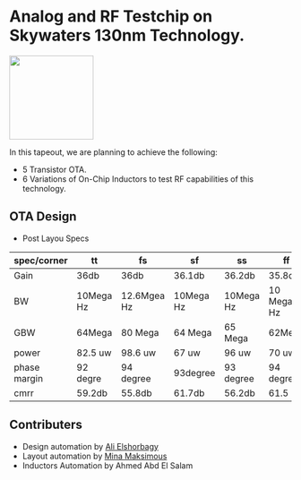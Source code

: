 # Analog and RF Testchip on Skywaters 130nm Technology.

[<img src="https://raw.githubusercontent.com/mabrains/sky130_ubuntu_setup/main/logo.svg" width="150">](http://mabrains.com/)

In this tapeout, we are planning to achieve the following:
- 5 Transistor OTA.
- 6 Variations of On-Chip Inductors to test RF capabilities of this technology.


## OTA Design
- Post Layou Specs

| spec/corner | tt | fs | sf | ss                        | ff |
| ----------- | --- | --- | --- | -----------------------| --- |
| Gain | 36db | 36db | 36.1db | 36.2db                   | 35.8db |
| BW   | 10Mega Hz | 12.6Mgea Hz | 10Mega Hz | 10Mega Hz | 10 Mega Hz |
| GBW  | 64Mega | 80 Mega | 64 Mega | 65 Mega            | 62Mega | 
| power | 82.5 uw | 98.6 uw | 67 uw | 96 uw              | 70 uw |
| phase margin | 92 degre | 94 degree | 93degree | 93 degree | 94 degree |
| cmrr | 59.2db | 55.8db | 61.7db | 56.2db               | 61.5 |


## Contributers
- Design automation by [Ali Elshorbagy](https://github.com/Ali-Elshorbagy)
- Layout automation by [Mina Maksimous](https://github.com/MinaMaksimous)
- Inductors Automation by Ahmed Abd El Salam
